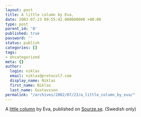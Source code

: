 ```yaml
---
layout: post
title: A little column by Eva,
date: 2002-07-23 09:55:42.000000000 +00:00
type: post
parent_id: '0'
published: true
password: ''
status: publish
categories: []
tags:
- Uncategorized
meta: {}
author:
  login: niklas
  email: niklas@protocol7.com
  display_name: Niklas
  first_name: Niklas
  last_name: Gustavsson
permalink: "/archives/2002/07/23/a_little_column_by_eva/"
---
```

A [little column](http://www.sourze.se/default.asp?itemId=10176908) by Eva, published on [Sourze.se](http://www.sourze.se). (Swedish only)

